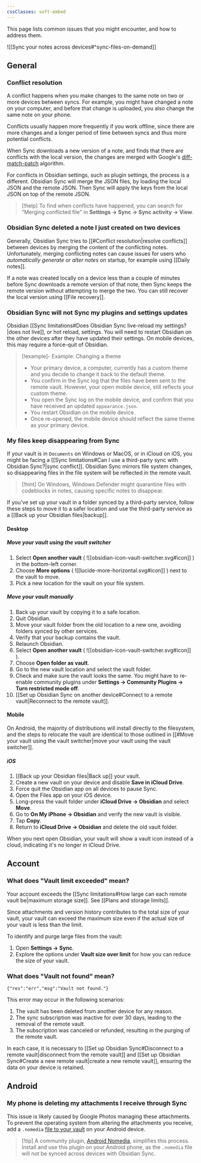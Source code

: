 ```yaml
---
cssClasses: soft-embed
---
```


This page lists common issues that you might encounter, and how to address them.

![[Sync your notes across devices#^sync-files-on-demand]]

## General

### Conflict resolution

A conflict happens when you make changes to the same note on two or more devices between syncs. For example, you might have changed a note on your computer, and before that change is uploaded, you also change the same note on your phone.

Conflicts usually happen more frequently if you work offline, since there are more changes and a longer period of time between syncs and thus more potential conflicts.

When Sync downloads a new version of a note, and finds that there are conflicts with the local version, the changes are merged with Google's [diff-match-patch](https://github.com/google/diff-match-patch) algorithm.

For conflicts in Obsidian settings, such as plugin settings, the process is a different. Obsidian Sync will merge the JSON files, by loading the local JSON and the remote JSON. Then Sync will apply the keys from the local JSON on top of the remote JSON.

> [!help] To find when conflicts have happened, you can search for "Merging conflicted file" in **Settings → Sync → Sync activity → View**.

### Obsidian Sync deleted a note I just created on two devices

Generally, Obsidian Sync tries to [[#Conflict resolution|resolve conflicts]] between devices by merging the content of the conflicting notes. Unfortunately, merging conflicting notes can cause issues for users who *automatically generate* or *alter notes* on startup, for example using [[Daily notes]].

If a note was created locally on a device less than a couple of minutes before Sync downloads a remote version of that note, then Sync keeps the remote version without attempting to merge the two. You can still recover the local version using [[File recovery]].

### Obsidian Sync will not Sync my plugins and settings updates

Obsidian [[Sync limitations#Does Obsidian Sync live-reload my settings?|does not live]], or hot reload, settings. You will need to restart Obsidian on the other devices after they have updated their settings. On mobile devices, this may require a force-quit of Obsidian.

> [!example]- Example: Changing a theme
> - Your primary device, a computer, currently has a custom theme and you decide to change it back to the default theme.
> - You confirm in the Sync log that the files have been sent to the remote vault. However, your open mobile device, still reflects your custom theme.
> - You open the Sync log on the mobile device, and confirm that you have received an updated `appearance.json`.
> - You restart Obsidian on the mobile device.
> - Once re-opened, the mobile device should reflect the same theme as your primary device. 

### My files keep disappearing from Sync

If your vault is in `Documents` on Windows or MacOS, or in iCloud on iOS, you might be facing a [[Sync limitations#Can I use a third-party sync with Obsidian Sync?|sync conflict]]. Obsidian Sync mirrors file system changes, so disappearing files in the file system will be reflected in the remote vault.

> [!hint] On Windows, Windows Defender might quarantine files with codeblocks in notes, causing specific notes to disappear.

If you've set up your vault in a folder synced by a third-party service, follow these steps to move it to a safer location and use the third-party service as a [[Back up your Obsidian files|backup]].

#### Desktop

##### Move your vault using the vault switcher

1. Select **Open another vault** ( ![[obsidian-icon-vault-switcher.svg#icon]] ) in the bottom-left corner.
2. Choose **More options** ( ![[lucide-more-horizontal.svg#icon]] ) next to the vault to move.
3. Pick a new location for the vault on your file system.

##### Move your vault manually

1. Back up your vault by copying it to a safe location.
2. Quit Obsidian.
3. Move your vault folder from the old location to a new one, avoiding folders synced by other services.
4. Verify that your backup contains the vault.
5. Relaunch Obsidian.
6. Select **Open another vault** ( ![[obsidian-icon-vault-switcher.svg#icon]] ).
7. Choose **Open folder as vault**.
8. Go to the new vault location and select the vault folder.
9. Check and make sure the vault looks the same. You might have to re-enable community plugins under **Settings → Community Plugins → Turn restricted mode off**.
10. [[Set up Obsidian Sync on another device#Connect to a remote vault|Reconnect to the remote vault]].

#### Mobile

On Android, the majority of distributions will install directly to the filesystem, and the steps to relocate the vault are identical to those outlined in [[#Move your vault using the vault switcher|move your vault using the vault switcher]].

##### iOS

1. [[Back up your Obsidian files|Back up]] your vault.
2. Create a new vault on your device and disable **Save in iCloud Drive**.
3. Force quit the Obsidian app on all devices to pause Sync.
4. Open the Files app on your iOS device.
5. Long-press the vault folder under **iCloud Drive → Obsidian** and select **Move**.
6. Go to **On My iPhone → Obsidian** and verify the new vault is visible.
7. Tap **Copy**.
8. Return to **iCloud Drive → Obsidian** and delete the old vault folder.

When you next open Obsidian, your vault will show a vault icon instead of a cloud, indicating it's no longer in iCloud Drive.

## Account

### What does "Vault limit exceeded" mean?

Your account exceeds the [[Sync limitations#How large can each remote vault be|maximum storage size]]. See [[Plans and storage limits]].

Since attachments and version history contributes to the total size of your vault, your vault can exceed the maximum size even if the actual size of your vault is less than the limit.

To identify and purge large files from the vault:

1. Open **Settings → Sync**.
2. Explore the options under **Vault size over limit** for how you can reduce the size of your vault.

### What does "Vault not found" mean?

`{"res":"err","msg":"Vault not found."}`

This error may occur in the following scenarios:

1. The vault has been deleted from another device for any reason.
2. The sync subscription was inactive for over 30 days, leading to the removal of the remote vault.
3. The subscription was canceled or refunded, resulting in the purging of the remote vault.

In each case, it is necessary to [[Set up Obsidian Sync#Disconnect to a remote vault|disconnect from the remote vault]] and [[Set up Obsidian Sync#Create a new remote vault|create a new remote vault]], ensuring the data on your device is retained.

## Android

### My phone is deleting my attachments I receive through Sync

This issue is likely caused by Google Photos managing these attachments. To prevent the operating system from altering the attachments you receive, add a `.nomedia` [file to your vault](https://www.lifewire.com/nomedia-file-4172882) on your Android device.

> [!tip] A community plugin, [Android Nomedia](https://obsidian.md/plugins?id=android-nomedia), simplifies this process. Install and use this plugin on your Android phone, as the `.nomedia` file will not be synced across devices with Obsidian Sync.



